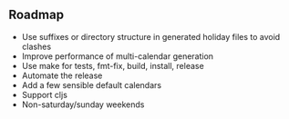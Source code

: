 ## Roadmap

* Use suffixes or directory structure in generated holiday files to avoid clashes
* Improve performance of multi-calendar generation
* Use make for tests, fmt-fix, build, install, release
* Automate the release
* Add a few sensible default calendars
* Support cljs
* Non-saturday/sunday weekends
